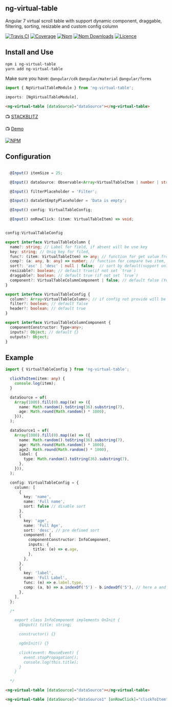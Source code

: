 ## ng-virtual-table

Angular 7 virtual scroll table with support dynamic component, draggable, filtering, sorting, resizable and custom config column


[![Travis CI](https://img.shields.io/travis/PxyUp/ng-virtual-table/master.svg?maxAge=2592000)](https://travis-ci.org/PxyUp/ng-virtual-table)
[![Coverage](https://img.shields.io/codecov/c/github/PxyUp/ng-virtual-table.svg?maxAge=2592000)](https://codecov.io/gh/PxyUp/ng-virtual-table)
[![Npm](https://img.shields.io/npm/v/ng-virtual-table.svg?maxAge=2592000)](https://badge.fury.io/js/ng-virtual-table)
[![Npm Downloads](https://img.shields.io/npm/dt/ng-virtual-table.svg?maxAge=2592000)](https://www.npmjs.com/package/ng-virtual-table)
[![Licence](https://img.shields.io/npm/l/ng-virtual-table.svg?maxAge=2592000)](https://github.com/PxyUp/ng-virtual-table/blob/master/LICENSE)

## Install and Use

```bash
npm i ng-virtual-table
yarn add ng-virtual-table
```

Make sure you have:
`@angular/cdk` `@angular/material` `@angular/forms`

```typescript
import { NgVirtualTableModule } from 'ng-virtual-table';

imports: [NgVirtualTableModule],
```

```html
<ng-virtual-table [dataSource]="dataSource"></ng-virtual-table>
```
📺 [STACKBLITZ](https://stackblitz.com/edit/angular-i7mm4w)

📺 [Demo](https://pxyup.github.io/ng-virtual-table)


[![NPM](https://nodei.co/npm/ng-virtual-table.png?downloads=true&downloadRank=true&stars=true)](https://nodei.co/npm/ng-virtual-table/)


## Configuration

```typescript

  @Input() itemSize = 25;

  @Input() dataSource: Observable<Array<VirtualTableItem | number | string | boolean>>;

  @Input() filterPlaceholder = 'Filter';

  @Input() dataSetEmptyPlaceholder = 'Data is empty';

  @Input() config: VirtualTableConfig;

  @Input() onRowClick: (item: VirtualTableItem) => void;
```

```typescript

config:VirtualTableConfig

export interface VirtualTableColumn {
  name?: string; // Label for field, if absent will be use key
  key: string; // Uniq key for filed, 
  func?: (item: VirtualTableItem) => any; // function for get value from dataSource item
  comp?: (a: any, b: any) => number; // function for compare two item, depend from `func` function
  sort?: 'asc' | 'desc' | null | false;  // sort by default(support only one sort), false for disable
  resizable?: boolean; // default true(if not set `true`)
  draggable?: boolean; // default true (if not set `true`)
  component?: VirtualTableColumnComponent | false; // default false (You class component must be part of entryComponents in yor Module!!!!!)
}

export interface VirtualTableConfig {
  column?: Array<VirtualTableColumn>; // if config not provide will be auto generate column
  filter?: boolean; // default false
  header?: boolean; // default true
}

export interface VirtualTableColumnComponent {
  componentConstructor: Type<any>;
  inputs?: Object; // default {}
  outputs?: Object;
}

```

## Example

```typescript
import { VirtualTableConfig } from 'ng-virtual-table';

  clickToItem(item: any) {
    console.log(item);
  }

  dataSource = of(
    Array(1000).fill(0).map((e) => ({
      name: Math.random().toString(36).substring(7),
      age: Math.round(Math.random() * 1000),
    })),
  );

  dataSource1 = of(
    Array(1000).fill(0).map((e) => ({
      name: Math.random().toString(36).substring(7),
      age: Math.round(Math.random() * 1000),
      age2: Math.round(Math.random() * 1000),
      label: {
        type: Math.random().toString(36).substring(7),
      },
    })),
  );

  config: VirtualTableConfig = {
    column: [
      {
        key: 'name',
        name: 'Full name',
        sort: false // disable sort
      },
      {
        key: 'age',
        name: 'Full Age',
        sort: 'desc', // pre defined sort
        component: {
          componentConstructor: InfoComponent,
          inputs: {
            title: (e) => e.age,
          },
        },
      },
      {
        key: 'label',
        name: 'Full Label',
        func: (e) => e.label.type,
        comp: (a, b) => a.indexOf('5') - b.indexOf('5'), // here a and b (e) => e.label.type
      },
    ],
  };

  /*

    export class InfoComponent implements OnInit {
      @Input() title: string;

      constructor() {}

      ngOnInit() {}

      click(event: MouseEvent) {
        event.stopPropagation();
        console.log(this.title);
      }
    }

  */
```

```html
<ng-virtual-table [dataSource]="dataSource"></ng-virtual-table>

<ng-virtual-table [dataSource]="dataSource1" [onRowClick]="clickToItem" [config]="config"></ng-virtual-table>
```
